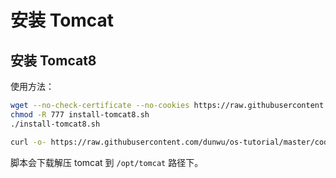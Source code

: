 # 安装 Tomcat

## 安装 Tomcat8

使用方法：

```sh
wget --no-check-certificate --no-cookies https://raw.githubusercontent.com/dunwu/os-tutorial/master/codes/linux/ops/service/tomcat/install-tomcat8.sh
chmod -R 777 install-tomcat8.sh
./install-tomcat8.sh

curl -o- https://raw.githubusercontent.com/dunwu/os-tutorial/master/codes/linux/ops/service/tomcat/install-tomcat8.sh | bash
```

脚本会下载解压 tomcat 到 `/opt/tomcat` 路径下。
